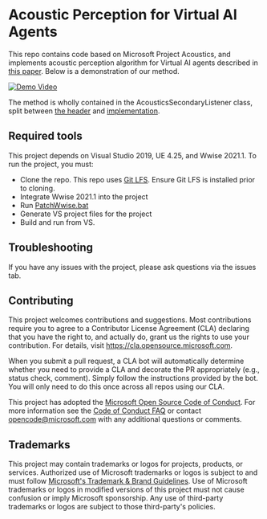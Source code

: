# Acoustic Perception for Virtual AI Agents

This repo contains code based on Microsoft Project Acoustics, and implements acoustic perception algorithm for Virtual AI agents described in [this paper](https://dl.acm.org/doi/10.1145/3480139). Below is a demonstration of our method.

[![Demo Video](https://img.youtube.com/vi/Z_t37500Cpg/0.jpg)](https://www.youtube.com/watch?v=Z_t37500Cpg)

The method is wholly contained in the AcousticsSecondaryListener class, split between [the header](Plugins\ProjectAcoustics\Source\ProjectAcoustics\Public\AcousticsSecondaryListener.h) and [implementation](Plugins\ProjectAcoustics\Source\ProjectAcoustics\Private\AcousticsSecondaryListener.cpp).

## Required tools

This project depends on Visual Studio 2019, UE 4.25, and Wwise 2021.1. To run the project, you must:
- Clone the repo. This repo uses [Git LFS](https://git-lfs.github.com/). Ensure Git LFS is installed prior to cloning.
- Integrate Wwise 2021.1 into the project
- Run [PatchWwise.bat](Plugins/ProjectAcoustics/Resources/PatchWwise.bat)
- Generate VS project files for the project
- Build and run from VS.

## Troubleshooting

If you have any issues with the project, please ask questions via the issues tab.

## Contributing

This project welcomes contributions and suggestions.  Most contributions require you to agree to a
Contributor License Agreement (CLA) declaring that you have the right to, and actually do, grant us
the rights to use your contribution. For details, visit https://cla.opensource.microsoft.com.

When you submit a pull request, a CLA bot will automatically determine whether you need to provide
a CLA and decorate the PR appropriately (e.g., status check, comment). Simply follow the instructions
provided by the bot. You will only need to do this once across all repos using our CLA.

This project has adopted the [Microsoft Open Source Code of Conduct](https://opensource.microsoft.com/codeofconduct/).
For more information see the [Code of Conduct FAQ](https://opensource.microsoft.com/codeofconduct/faq/) or
contact [opencode@microsoft.com](mailto:opencode@microsoft.com) with any additional questions or comments.

## Trademarks

This project may contain trademarks or logos for projects, products, or services. Authorized use of Microsoft 
trademarks or logos is subject to and must follow 
[Microsoft's Trademark & Brand Guidelines](https://www.microsoft.com/en-us/legal/intellectualproperty/trademarks/usage/general).
Use of Microsoft trademarks or logos in modified versions of this project must not cause confusion or imply Microsoft sponsorship.
Any use of third-party trademarks or logos are subject to those third-party's policies.
